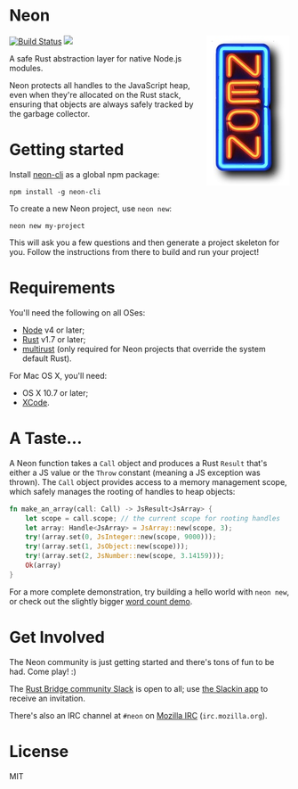 # Neon

<img align="right" src="neon.jpg" alt="neon"/>

[![Build Status](https://travis-ci.org/rustbridge/neon.svg?branch=master)](https://travis-ci.org/rustbridge/neon)
[![](http://meritbadge.herokuapp.com/neon)](https://crates.io/crates/neon)

A safe Rust abstraction layer for native Node.js modules.

Neon protects all handles to the JavaScript heap, even when they're allocated on the Rust stack, ensuring that objects are always safely tracked by the garbage collector.

# Getting started

Install [neon-cli](https://github.com/rustbridge/neon-cli) as a global npm package:

```
npm install -g neon-cli
```

To create a new Neon project, use `neon new`:

```
neon new my-project
```

This will ask you a few questions and then generate a project skeleton for you. Follow the instructions from there to build and run your project!

# Requirements

You'll need the following on all OSes:

* [Node](http://nodejs.org) v4 or later;
* [Rust](http://rust-lang.org) v1.7 or later;
* [multirust](https://github.com/brson/multirust) (only required for Neon projects that override the system default Rust).

For Mac OS X, you'll need:

* OS X 10.7 or later;
* [XCode](https://developer.apple.com/xcode/download/).

# A Taste...

A Neon function takes a `Call` object and produces a Rust `Result` that's either a JS value or the `Throw` constant (meaning a JS exception was thrown). The `Call` object provides access to a memory management scope, which safely manages the rooting of handles to heap objects:

```rust
fn make_an_array(call: Call) -> JsResult<JsArray> {
    let scope = call.scope; // the current scope for rooting handles
    let array: Handle<JsArray> = JsArray::new(scope, 3);
    try!(array.set(0, JsInteger::new(scope, 9000)));
    try!(array.set(1, JsObject::new(scope)));
    try!(array.set(2, JsNumber::new(scope, 3.14159)));
    Ok(array)
}
```

For a more complete demonstration, try building a hello world with `neon new`, or check out the slightly bigger [word count demo](https://github.com/dherman/wc-demo).

# Get Involved

The Neon community is just getting started and there's tons of fun to be had. Come play! :)

The [Rust Bridge community Slack](http://rustbridge.slack.com) is open to all; use [the Slackin app](http://rustbridge-community-slackin.herokuapp.com) to receive an invitation.

There's also an IRC channel at `#neon` on [Mozilla IRC](https://wiki.mozilla.org/IRC) (`irc.mozilla.org`).

# License

MIT
